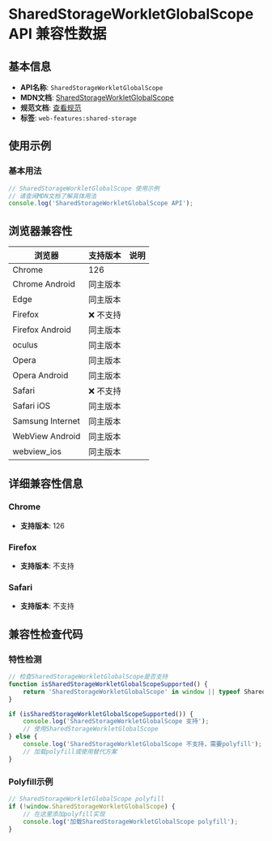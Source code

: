 # SharedStorageWorkletGlobalScope API 兼容性数据

## 基本信息

- **API名称**: `SharedStorageWorkletGlobalScope`
- **MDN文档**: [SharedStorageWorkletGlobalScope](https://developer.mozilla.org/docs/Web/API/SharedStorageWorkletGlobalScope)
- **规范文档**: [查看规范](https://wicg.github.io/shared-storage/#sharedstorageworkletglobalscope)
- **标签**: `web-features:shared-storage`

## 使用示例

### 基本用法

```javascript
// SharedStorageWorkletGlobalScope 使用示例
// 请查阅MDN文档了解具体用法
console.log('SharedStorageWorkletGlobalScope API');
```

## 浏览器兼容性

| 浏览器 | 支持版本 | 说明 |
|--------|----------|------|
| Chrome | 126 |  |
| Chrome Android | 同主版本 |  |
| Edge | 同主版本 |  |
| Firefox | ❌ 不支持 |  |
| Firefox Android | 同主版本 |  |
| oculus | 同主版本 |  |
| Opera | 同主版本 |  |
| Opera Android | 同主版本 |  |
| Safari | ❌ 不支持 |  |
| Safari iOS | 同主版本 |  |
| Samsung Internet | 同主版本 |  |
| WebView Android | 同主版本 |  |
| webview_ios | 同主版本 |  |

## 详细兼容性信息

### Chrome

- **支持版本**: 126

### Firefox

- **支持版本**: 不支持

### Safari

- **支持版本**: 不支持

## 兼容性检查代码

### 特性检测

```javascript
// 检查SharedStorageWorkletGlobalScope是否支持
function isSharedStorageWorkletGlobalScopeSupported() {
    return 'SharedStorageWorkletGlobalScope' in window || typeof SharedStorageWorkletGlobalScope !== 'undefined';
}

if (isSharedStorageWorkletGlobalScopeSupported()) {
    console.log('SharedStorageWorkletGlobalScope 支持');
    // 使用SharedStorageWorkletGlobalScope
} else {
    console.log('SharedStorageWorkletGlobalScope 不支持，需要polyfill');
    // 加载polyfill或使用替代方案
}
```

### Polyfill示例

```javascript
// SharedStorageWorkletGlobalScope polyfill
if (!window.SharedStorageWorkletGlobalScope) {
    // 在这里添加polyfill实现
    console.log('加载SharedStorageWorkletGlobalScope polyfill');
}
```

